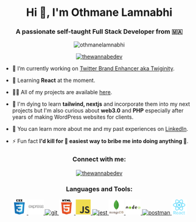<h1 align="center">Hi 👋, I'm Othmane Lamnabhi</h1>
<h3 align="center">A passionate self-taught Full Stack Developer from 🇲🇦</h3>

<p align="center"> <img src="https://komarev.com/ghpvc/?username=othmanelamnabhi&label=Profile%20views&color=0e75b6&style=flat" alt="othmanelamnabhi" /> </p>

<p align="center"> <a href="https://twitter.com/thewannabedev" target="blank"><img src="https://img.shields.io/twitter/follow/thewannabedev?logo=twitter&style=for-the-badge" alt="thewannabedev" /></a> </p>

- 🔭 I’m currently working on [Twitter Brand Enhancer aka Twiginity](https://github.com/othmanelamnabhi/twitter-brand-enhancer).

- 🌱 Learning **React** at the moment.

- 👨‍💻 All of my projects are available [here](https://github.com/othmanelamnabhi?tab=repositories).

- 💬 I'm dying to learn **tailwind, nextjs** and incorporate them into my next projects but I'm also curious about **web3.0** and **PHP** especially after years of making WordPress websites for clients.

- 📄 You can learn more about me and my past experiences on [LinkedIn](https://www.linkedin.com/in/othmanelamnabhi).

- ⚡ Fun fact **I'd kill for 🍣 easiest way to bribe me into doing anything 🤤**.



<h3 align="center">Connect with me:</h3>
<p align="center">
<a href="https://twitter.com/thewannabedev" target="blank"><img align="center" src="https://raw.githubusercontent.com/rahuldkjain/github-profile-readme-generator/master/src/images/icons/Social/twitter.svg" alt="thewannabedev" height="30" width="40" /></a>
</p>

<h3 align="center">Languages and Tools:</h3>
<p align="center"> <a href="https://www.w3schools.com/css/" target="_blank" rel="noreferrer"> <img src="https://raw.githubusercontent.com/devicons/devicon/master/icons/css3/css3-original-wordmark.svg" alt="css3" width="40" height="40"/> </a> <a href="https://expressjs.com" target="_blank" rel="noreferrer"> <img src="https://raw.githubusercontent.com/devicons/devicon/master/icons/express/express-original-wordmark.svg" alt="express" width="40" height="40"/> </a> <a href="https://git-scm.com/" target="_blank" rel="noreferrer"> <img src="https://www.vectorlogo.zone/logos/git-scm/git-scm-icon.svg" alt="git" width="40" height="40"/> </a> <a href="https://www.w3.org/html/" target="_blank" rel="noreferrer"> <img src="https://raw.githubusercontent.com/devicons/devicon/master/icons/html5/html5-original-wordmark.svg" alt="html5" width="40" height="40"/> </a> <a href="https://developer.mozilla.org/en-US/docs/Web/JavaScript" target="_blank" rel="noreferrer"> <img src="https://raw.githubusercontent.com/devicons/devicon/master/icons/javascript/javascript-original.svg" alt="javascript" width="40" height="40"/> </a> <a href="https://jestjs.io" target="_blank" rel="noreferrer"> <img src="https://www.vectorlogo.zone/logos/jestjsio/jestjsio-icon.svg" alt="jest" width="40" height="40"/> </a> <a href="https://www.mongodb.com/" target="_blank" rel="noreferrer"> <img src="https://raw.githubusercontent.com/devicons/devicon/master/icons/mongodb/mongodb-original-wordmark.svg" alt="mongodb" width="40" height="40"/> </a> <a href="https://nodejs.org" target="_blank" rel="noreferrer"> <img src="https://raw.githubusercontent.com/devicons/devicon/master/icons/nodejs/nodejs-original-wordmark.svg" alt="nodejs" width="40" height="40"/> </a> <a href="https://postman.com" target="_blank" rel="noreferrer"> <img src="https://www.vectorlogo.zone/logos/getpostman/getpostman-icon.svg" alt="postman" width="40" height="40"/> </a> <a href="https://reactjs.org/" target="_blank" rel="noreferrer"> <img src="https://raw.githubusercontent.com/devicons/devicon/master/icons/react/react-original-wordmark.svg" alt="react" width="40" height="40"/> </a> </p>
